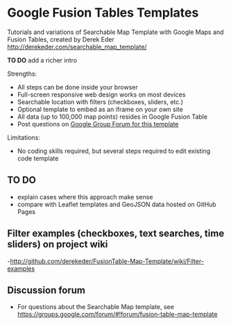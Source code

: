 # Google Fusion Tables Templates

Tutorials and variations of Searchable Map Template with Google Maps and Fusion Tables, created by Derek Eder http://derekeder.com/searchable_map_template/

**TO DO** add a richer intro

Strengths:
- All steps can be done inside your browser
- Full-screen responsive web design works on most devices
- Searchable location with filters (checkboxes, sliders, etc.)
- Optional template to embed as an iframe on your own site
- All data (up to 100,000 map points) resides in Google Fusion Table
- Post questions on [Google Group Forum for this template](https://groups.google.com/forum/#!forum/fusion-table-map-template)

Limitations:
- No coding skills required, but several steps required to edit existing code template


## TO DO
- explain cases where this approach make sense
- compare with Leaflet templates and GeoJSON data hosted on GitHub Pages

## Filter examples (checkboxes, text searches, time sliders) on project wiki
-http://github.com/derekeder/FusionTable-Map-Template/wiki/Filter-examples

## Discussion forum
- For questions about the Searchable Map template, see https://groups.google.com/forum/#!forum/fusion-table-map-template
